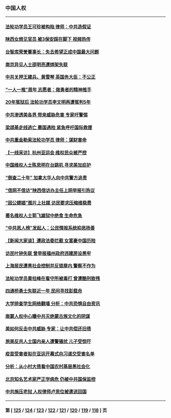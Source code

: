 ### 中国人权
---
#### [法轮功学员王可珍被构陷 律师：中共造假证](../../pages/ncid278/n14079888.md) 
#### [陕西女想见官员 被3保安踩在脚下 视频热传](../../pages/ncid278/n14081530.md) 
#### [台智库荣誉董事长：失去希望正成中国最大问题](../../pages/ncid278/n14081538.md) 
#### [南京异见人士邵明亮遭绑架失联](../../pages/ncid278/n14081004.md) 
#### [中共关押王建兵、黄雪琴 英国务大臣：不公正](../../pages/ncid278/n14080902.md) 
#### [“一人一推”周年 志愿者：做勇者的精神推手](../../pages/ncid278/n14080662.md) 
#### [20年冤狱后 法轮功学员李文明再遭冤判5年](../../pages/ncid278/n14079447.md) 
#### [中共渗透美各界 带来威胁危害 专家吁警惕](../../pages/ncid278/n14080040.md) 
#### [梁颂基走线逃亡 墨国遇险 紧急呼吁国际救援](../../pages/ncid278/n14079991.md) 
#### [中共重金勒索法轮功学员 律师：谋财害命](../../pages/ncid278/n14079477.md) 
#### [【一线采访】杭州亚运会 维权民众被严控](../../pages/ncid278/n14079593.md) 
#### [中国维权人士陈思明在台跳机 寻求美加庇护](../../pages/ncid278/n14078976.md) 
#### [“倒查二十年” 加拿大华人向中共警方追责](../../pages/ncid278/n14075217.md) 
#### [“信网不信访”陕西信访办主任上网举报引热议](../../pages/ncid278/n14078753.md) 
#### [“因公嫖娼”图片上社媒 访民要求压缩维稳费](../../pages/ncid278/n14078677.md) 
#### [著名维权人士郭飞雄狱中绝食 生命危急](../../pages/ncid278/n14078362.md) 
#### [“中共恶人榜”发起人：公民情报系统抑恶扬善](../../pages/ncid278/n14078029.md) 
#### [【新闻大家谈】遭政法委拦截 女富豪中国历险](../../pages/ncid278/n14077770.md) 
#### [访民叶钟失联 曾举报福州政府违建房设黑牢](../../pages/ncid278/n14077800.md) 
#### [上海居民遭黑社会控制并反锁屋内 警察不作为](../../pages/ncid278/n14077716.md) 
#### [法轮功学员黄柱峰在看守所被毒打 曾遭酷刑致残](../../pages/ncid278/n14077119.md) 
#### [四通桥勇士失联近一年 民间寻找彭载舟](../../pages/ncid278/n14076997.md) 
#### [大学排查学生网络翻墙 分析：中共恐惧自由资讯](../../pages/ncid278/n14076988.md) 
#### [南蒙人权中心曝中共灭绝蒙古族文化的阴谋](../../pages/ncid278/n14076767.md) 
#### [美如何反击中共威胁 专家：让中共偿还旧债](../../pages/ncid278/n14076512.md) 
#### [旅美反共人士国内亲人遭警骚扰 儿子受惊吓](../../pages/ncid278/n14075238.md) 
#### [疫苗受害者拟在亚运开幕式向习递交受害名单](../../pages/ncid278/n14074920.md) 
#### [分析：从小村大债看中国农村基层黑社会化](../../pages/ncid278/n14074789.md) 
#### [北京知名艺术家严正学病危 仍被中共国保监控](../../pages/ncid278/n14074712.md) 
#### [中共施压老挝 人权律师卢思位被遣送回国](../../pages/ncid278/n14074014.md) 

---
#### 第 [ [125](./125.md) / [124](./124.md) / [123](./123.md) / [122](./122.md) / [121](./121.md) / [120](./120.md) / [119](./119.md) / [118](./118.md) ] 页
